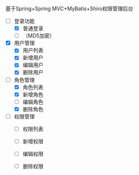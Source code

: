 基于Spring+Spring MVC+MyBatis+Shiro权限管理后台

* [ ] 登录功能 
   * [x] 普通登录
   * [ ] （MD5加密）
* [x] 用户管理
   * [x] 用户列表
   * [x] 新增用户
   * [x] 编辑用户
   * [x] 删除用户
* [ ] 角色管理
   * [x] 角色列表
   * [x] 新增角色
   * [ ] 编辑角色
   * [x] 删除角色
* [ ] 权限管理
   * [ ] 权限列表
   * [ ] 新增权限
   * [ ] 编辑权限
   * [ ] 删除权限


